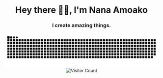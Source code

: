 <h1 align="center">Hey there 👋🏾, I'm Nana Amoako</h1>
<h3 align="center">I create amazing things.</h3>


<picture>
  <source media="(prefers-color-scheme: dark)" srcset="https://github.com/nanadotam/nanadotam/blob/e8ec42dcb32f1426efdbfae9dbff7f85b163da20/github-contribution-grid-snake-dark.svg">
  <source media="(prefers-color-scheme: light)" srcset="https://github.com/nanadotam/nanadotam/blob/e8ec42dcb32f1426efdbfae9dbff7f85b163da20/github-contribution-grid-snake.svg">
  <img alt="github contribution grid snake animation" src="https://github.com/nanadotam/nanadotam/blob/e8ec42dcb32f1426efdbfae9dbff7f85b163da20/github-contribution-grid-snake.svg">
</picture>

<div align="center">
  <img src="https://profile-counter.glitch.me/nanadotam/count.svg" alt="Visitor Count"/>
</div>



<!--

<a href=#><img src="contributions.svg"></a>
<picture>
  <source media="(prefers-color-scheme: dark)" srcset="github-snake-dark.svg" />
  <source media="(prefers-color-scheme: light)" srcset="github-snake.svg" />
  <img alt="github-snake" src="github-snake.svg" />
</picture>


**nanadotam/nanadotam** is a ✨ _special_ ✨ repository because its `README.md` (this file) appears on your GitHub profile.

Here are some ideas to get you started:

- 🔭 I’m currently working on ...
- 🌱 I’m currently learning ...
- 👯 I’m looking to collaborate on ...
- 🤔 I’m looking for help with ...
- 💬 Ask me about ...
- 📫 How to reach me: ...
- 😄 Pronouns: ...
- ⚡ Fun fact: ...
_________________
### 👋 Hello, I'm [Your Name]

🌐 Software Engineer | 🚀 Open Source Enthusiast | 📚 Lifelong Learner

📌 About Me:
- 💻 Passionate about coding and creating software solutions.
- 🌱 Constantly exploring new technologies and tools.
- 🤖 Love working on open-source projects and contributing to the community.
- 🎯 Always striving for clean, efficient, and maintainable code.
- 📖 Enjoy sharing knowledge and learning from others.

🚀 My Tech Stack:
- 🖥️ Languages: [List the programming languages you work with]
- 🛠️ Frameworks: [Mention any frameworks or libraries you specialize in]
- 🌐 Web Technologies: [Include web development technologies you are familiar with]
- 📦 Databases: [List the databases you work with]

🔗 Connect with Me:
- GitHub: [Your GitHub profile URL]
- LinkedIn: [Your LinkedIn profile URL]
- Twitter: [Your Twitter handle]
- Website: [Your personal website or blog]

Feel free to explore my repositories and get in touch! Let's collaborate and build something amazing together. 🚀

-->
